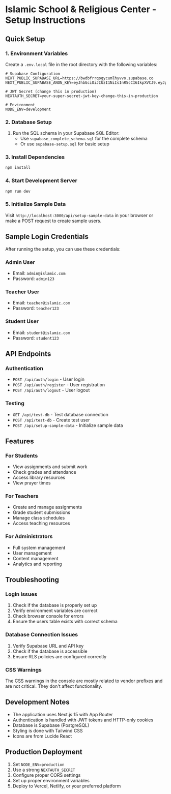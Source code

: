 # Islamic School & Religious Center - Setup Instructions

## Quick Setup

### 1. Environment Variables
Create a `.env.local` file in the root directory with the following variables:

```env
# Supabase Configuration
NEXT_PUBLIC_SUPABASE_URL=https://bwdbfrrqogycumlhyvvo.supabase.co
NEXT_PUBLIC_SUPABASE_ANON_KEY=eyJhbGciOiJIUzI1NiIsInR5cCI6IkpXVCJ9.eyJpc3MiOiJzdXBhYmFzZSIsInJlZiI6ImJ3ZGJmcnJxb2d5Y3VtbGh5dnZvIiwicm9sZSI6ImFub24iLCJpYXQiOjE3NTA0OTUxNzYsImV4cCI6MjA2NjA3MTE3Nn0.d_3QJnRhJBMnYK314R8cqr0dZedhqvRDaWief16xJ1c

# JWT Secret (change this in production)
NEXTAUTH_SECRET=your-super-secret-jwt-key-change-this-in-production

# Environment
NODE_ENV=development
```

### 2. Database Setup
1. Run the SQL schema in your Supabase SQL Editor:
   - Use `supabase_complete_schema.sql` for the complete schema
   - Or use `supabase-setup.sql` for basic setup

### 3. Install Dependencies
```bash
npm install
```

### 4. Start Development Server
```bash
npm run dev
```

### 5. Initialize Sample Data
Visit `http://localhost:3000/api/setup-sample-data` in your browser or make a POST request to create sample users.

## Sample Login Credentials

After running the setup, you can use these credentials:

### Admin User
- Email: `admin@islamic.com`
- Password: `admin123`

### Teacher User
- Email: `teacher@islamic.com`
- Password: `teacher123`

### Student User
- Email: `student@islamic.com`
- Password: `student123`

## API Endpoints

### Authentication
- `POST /api/auth/login` - User login
- `POST /api/auth/register` - User registration
- `POST /api/auth/logout` - User logout

### Testing
- `GET /api/test-db` - Test database connection
- `POST /api/test-db` - Create test user
- `POST /api/setup-sample-data` - Initialize sample data

## Features

### For Students
- View assignments and submit work
- Check grades and attendance
- Access library resources
- View prayer times

### For Teachers
- Create and manage assignments
- Grade student submissions
- Manage class schedules
- Access teaching resources

### For Administrators
- Full system management
- User management
- Content management
- Analytics and reporting

## Troubleshooting

### Login Issues
1. Check if the database is properly set up
2. Verify environment variables are correct
3. Check browser console for errors
4. Ensure the users table exists with correct schema

### Database Connection Issues
1. Verify Supabase URL and API key
2. Check if the database is accessible
3. Ensure RLS policies are configured correctly

### CSS Warnings
The CSS warnings in the console are mostly related to vendor prefixes and are not critical. They don't affect functionality.

## Development Notes

- The application uses Next.js 15 with App Router
- Authentication is handled with JWT tokens and HTTP-only cookies
- Database is Supabase (PostgreSQL)
- Styling is done with Tailwind CSS
- Icons are from Lucide React

## Production Deployment

1. Set `NODE_ENV=production`
2. Use a strong `NEXTAUTH_SECRET`
3. Configure proper CORS settings
4. Set up proper environment variables
5. Deploy to Vercel, Netlify, or your preferred platform 